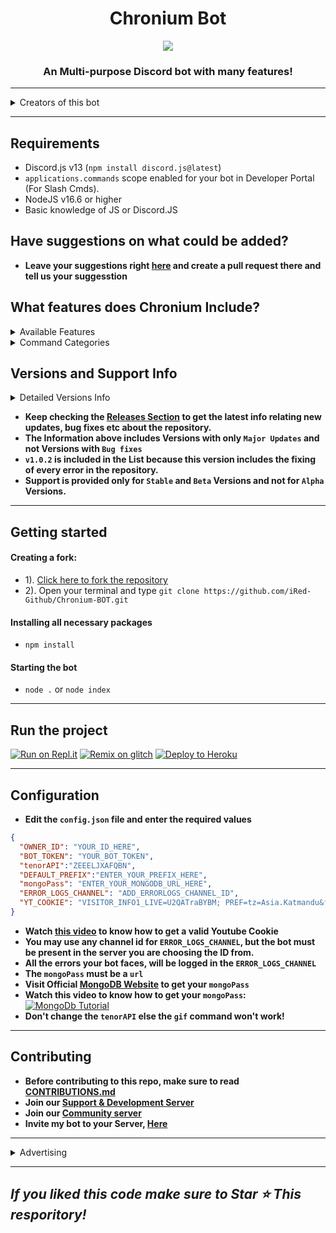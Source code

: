 <h1 align="center"> Chronium Bot  </h1>
<p align="center">

  <img src="https://cdn.discordapp.com/attachments/911214420405919814/989059355817168936/chronium-bot.png">

</a>
</p>
<h3 align="center">An Multi-purpose Discord bot with many features!</h3>

***

<details><summary>Creators of this bot</summary>
<img src="https://pfps.gg/assets/pfps/9018-super-cute-anime-girl-with-brown-eyes.png" alt="iRed">
</details>

---

## Requirements
- Discord.js v13 (`npm install discord.js@latest`)
- `applications.commands` scope enabled for your bot in Developer Portal (For Slash Cmds).
- NodeJS v16.6 or higher
- Basic knowledge of JS or Discord.JS

## Have suggestions on what could be added?
- **Leave your suggestions right [here](https://github.com/iRed-Github/Chronium-BOT/pulls) and create a pull request there and tell us your suggesstion**

## What features does Chronium Include?

<details><summary>Available Features</summary>

| Features             | Availability |
| -------------------- | ------------ |
| Anti-Link            |     ✅       |
| Autorole             |     ✅       |
| Auto-Mod             |     ✅       |
| Custom Prefix        |     ✅       |
| Permanent Database   |     ✅       |
| Welcomer             |     ✅       |
| Logging              |     ✅       |
| Menu(s)              |     ✅       |
| Slash Commands       |     ✅       |
| Rep System           |     ✅       |

</details>

<details><summary>Command Categories</summary>

| Commands Category      | Availability |
| ---------------------- | ------------ |
| Configuration          |     ✅       |
| Fun                    |     ✅       |
| Image                  |     ✅       |
| Info                   |     ✅       |
| Moderation             |     ✅       |
| Economy                   |     Coming soon       |
| Utilities              |     ✅       |

</details>

## Versions and Support Info

<details><summary>Detailed Versions Info</summary>

|              Chronium Versions                           | Support Status |
| ------------------------------------------------------ | -------------- |
| v1.0.2 (Added,Removed,Modified and Fixed many things) (Current)           |       Available       |
| v1.0.1 (added slash commands)                            |       Unavailable       |
| v1.0.0-stable (added buttons system)             |       Unavailable       |

</details>

- **Keep checking the [Releases Section](https://github.com/iRed-Github/Chronium-BOT/releases) to get the latest info relating new updates, bug fixes etc about the repository.**
- **The Information above includes Versions with only `Major Updates` and not Versions with `Bug fixes`**
- **`v1.0.2` is included in the List because this version includes the fixing of every error in the repository.**
- **Support is provided only for `Stable` and `Beta` Versions and not for `Alpha` Versions.**

---

## Getting started
#### Creating a fork:
- 1). [Click here to fork the repository](https://github.com/iRed-Github/Chronium-BOT)
- 2). Open your terminal and type `git clone https://github.com/iRed-Github/Chronium-BOT.git`
#### Installing all necessary packages
- `npm install`
#### Starting the bot
- `node .` or `node index` 

---
## Run the project
[![Run on Repl.it](https://cdn.discordapp.com/attachments/911214420405919814/989043103010783272/run_on_replit.png)](https://replit.com/github/iRed-Github/Chronium-BOT)
[![Remix on glitch](https://cdn.discordapp.com/attachments/911214420405919814/989047753139187712/remix_on_glitch.png)](https://glitch.com/edit/#!/import/github/iRed-Github/Chronium-BOT)
[![Deploy to Heroku](https://cdn.discordapp.com/attachments/911214420405919814/989049316779896862/deploy_to_heroku.png)](https://heroku.com/deploy?template=https://github.com/iRed-Github/Chronium-BOT)

***
## Configuration
- **Edit the `config.json` file and enter the  required values**
```json
{
  "OWNER_ID": "YOUR_ID_HERE",
  "BOT_TOKEN": "YOUR_BOT_TOKEN",
  "tenorAPI":"ZEEELJXAFQBN",
  "DEFAULT_PREFIX":"ENTER_YOUR_PREFIX_HERE",
  "mongoPass": "ENTER_YOUR_MONGODB_URL_HERE",
  "ERROR_LOGS_CHANNEL": "ADD_ERRORLOGS_CHANNEL_ID",
  "YT_COOKIE": "VISITOR_INFO1_LIVE=U2QATraBYBM; PREF=tz=Asia.Katmandu&f6=40000000&f5=30000; LOGIN_INFO=AFmmF2swRQIgEFFHkukzOWBQMxoP1rJtpfcQcUrg1jgrGcE4GwAB-vkCIQD7-3xgs7ZVPFhxWYNCru-5am54qoN-Vmcia59iWygRGA:QUQ3MjNmeENNS2FSR2M1MjBXUlZGak5KbTZaUUlYRWRzRm5BT0M0YmloS3ZKZEYwOUtGZHZnQTdPYk5RSmkwbGVqWmhuSC1ON1ZTVFA5OFBsdGxJZHJucF9xRkV5Z054UkxfY1cxSWpLZmFQY1F5RXpDRFlGNEstSzRKYkR0ZXdfSkl3cHhFVnBpZ0s1dHdqaGJwQldic3FuUHlQLUlGWXln; SID=-wcVqRro67GFifmdlftZFeS5JEAl9jaWZyPVQCfw_7Q3Nsu7B0dr1r3seFK264Db58EsSA.; Secure-3PSID=-wcVqRro67GFifmdlftZFeS5JEAl9jaWZyPVQCfw_7Q3Nsu7pdxvk9qVm_kdi3E6inElYg.; HSID=AMOR6MIKosSG0sOAA; SSID=AEGlFwlmYV5AB3cC-; APISID=Y7Yo2SAxnIz4U1sl/A-3SZjry6vhyBgBQ8; SAPISID=vk9gOgIs4QfiInwL/A4hfXNFmDNi3PpWTA; Secure-3PAPISID=vk9gOgIs4QfiInwL/A4hfXNFmDNi3PpWTA; YSC=P0ojBQS_SMk; SIDCC=AJi4QfEVrKq60m8YEQ8qhRfoK0NMsi6FJkTAfn8F8VGc7hyLZvvbmW5py2eBSKk_1jKQgZ25X84; __Secure-3PSIDCC=AJi4QfH3aHjcC94EYd_hlT3GK6hJKuj7n6WFa-kGfynJm1WWEIbYtuIu9BiFBMcb9Hec6dvfY6Q",
}
```
- **Watch [this video](https://youtu.be/qymuvhBetnM) to know how to get a valid Youtube Cookie**
- **You may use any channel id for `ERROR_LOGS_CHANNEL`, but the bot must be present in the server you are choosing the ID from.**
- **All the errors your bot faces, will be logged in the `ERROR_LOGS_CHANNEL`**
- **The `mongoPass` must be a `url`**
- **Visit Official [MongoDB Website](https://mongodb.com) to get your `mongoPass`**
- **Watch this video to know how to get your `mongoPass`:**
[![MongoDb Tutorial](https://img.youtube.com/vi/HhHzCfrqsoE/maxresdefault.jpg)](https://youtu.be/HhHzCfrqsoE)
- **Don't change the `tenorAPI` else the `gif` command won't work!**


---

## Contributing
- **Before contributing to this repo, make sure to read [CONTRIBUTIONS.md](https://github.com/iRed-Github/Chronium-BOT/blob/master/CONTRIBUTIONS.md)**
- **Join our [Support & Development Server](https://dsc.gg/idk-development)**
- **Join our [Community server](https://dsc.gg/pcg-empire)**
- **Invite my bot to your Server, [Here](https://dsc.gg/chronium-bot)**

***

<details><summary>Advertising</summary>

[PCG's Empire](https://dsc.gg/pcg-empire) - Our partner

[![Our partner | PCG's Empire](https://cdn.discordapp.com/icons/980130999180607549/46fae3ead08e4abf0144f5aac89eec99.webp)](https://dsc.gg/pcg-empire)

  
[Bot-Hosting.net](https://bot-hosting.net) - It is a discord bot hosting service which hosts your discord bots on their vps servers for free of cost and is also 24/7 online with 0 cost
[![Bot-Hosting | Best free discord bot hosting service](https://images-ext-1.discordapp.net/external/9UfX7_aitHTgnSI5xOmrKQC7NMxhUcmjKZsnaHCHjJ8/%3Fsize%3D2048/https/cdn.discordapp.com/banners/884145104401608735/f320acbfaf316f229eba6dcf71d11e61.webp)](https://bot-hosting.net)

  
[clohost.xyz](https://clohost.xyz) - It is a discord bot hosting bot hosting service which hosts your discord bots on their vps servers for free of cost and is also 24/7 online with 0 cost

  
[![clohost.xyz | A free discord bot hosting service](https://cdn.discordapp.com/avatars/962719984344244244/5247575cdefd71f3e5efb1036c7c883e.png)](https://clohost.xyz)
</details>

***

## *If you liked this code make sure to Star ⭐ This resporitory!*
